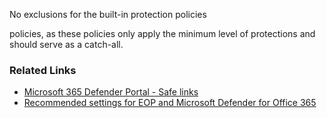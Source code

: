 No exclusions for the built-in protection policies

 policies, as these policies only apply the minimum level of protections and should serve as a catch-all.

### Related Links

* [Microsoft 365 Defender Portal - Safe links](https://security.microsoft.com/safelinksv2) 
* [Recommended settings for EOP and Microsoft Defender for Office 365](https://aka.ms/orca-atpp-docs-7)
